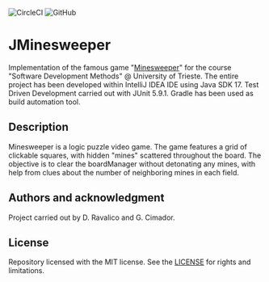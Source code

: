 ![CircleCI](https://img.shields.io/circleci/build/github/damianoravalico/jminesweeper)
![GitHub](https://img.shields.io/github/license/damianoravalico/jminesweeper)
# JMinesweeper
Implementation of the famous game "[Minesweeper](https://en.wikipedia.org/wiki/Minesweeper_(video_game))" for the course "Software Development Methods" @ University of Trieste.
The entire project has been developed within IntelliJ IDEA IDE using Java SDK 17. Test Driven Development carried out with JUnit 5.9.1. Gradle has been used as build automation tool.

## Description 
Minesweeper is a logic puzzle video game. The game features a grid of clickable squares, with hidden "mines" scattered throughout the board. The objective is to clear the boardManager without detonating any mines, with help from clues about the number of neighboring mines in each field.

## Authors and acknowledgment
Project carried out by D. Ravalico and G. Cimador. 

## License
Repository licensed with the MIT license. See the [LICENSE](LICENSE.md) for rights and limitations.
